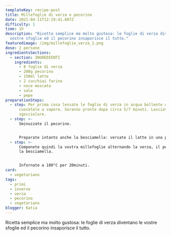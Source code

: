 ```yaml
---
templateKey: recipe-post
title: Millefoglie di verza e pecorino
date: 2021-04-11T12:19:41.897Z
difficulty: 1
time: 1h
description: "Ricetta semplice ma molto gustosa: le foglie di verza diventano le
  vostre sfoglie ed il pecorino insaporisce il tutto."
featuredimage: /img/millefoglie_verza_1.png
dose: 2 persone
ingredientsSections:
  - section: INGREDIENTI
    ingredients:
      - 8 foglie di verza
      - 200g pecorino
      - 150ml latte
      - 2 cucchiai farina
      - noce moscata
      - sale
      - pepe
preparationSteps:
  - step: Per prima cosa lessate le foglie di verza in acqua bollente o se preferite
      cuocetele a vapore. Saranno pronte dopo circa 5/7 minuti. Lasciatele
      sgocciolare.
  - step: >-
      Sminuzzate il pecorino.


      Preparate intanto anche la besciamella: versate il latte in una piccola pentola, salate, pepate ed aggiungete una spolverata di noce moscata. Accendete il fuoco a fiamma bassa ed aggiungete la farina setacciata continuando a mescolare costantemente: questa operazione è molto importante per evitare la formazione di grumi. La vostra besciamella sarà pronta quando comincerà ad addensarsi. Toglietela dal fuoco in attesa del suo utilizzo, mescolando di tanto in tanto per evitare che si solidifichi.
  - step: >-
      Componete quindi la vostra millefoglie alternando la verza, il pecorino e
      la besciamella.


      Infornate a 180°C per 20minuti.
card:
  - vegetariano
tags:
  - primi
  - inverno
  - verza
  - pecorino
  - vegetariano
blogger: Katia
---
```

Ricetta semplice ma molto gustosa: le foglie di verza diventano le vostre sfoglie ed il pecorino insaporisce il tutto.